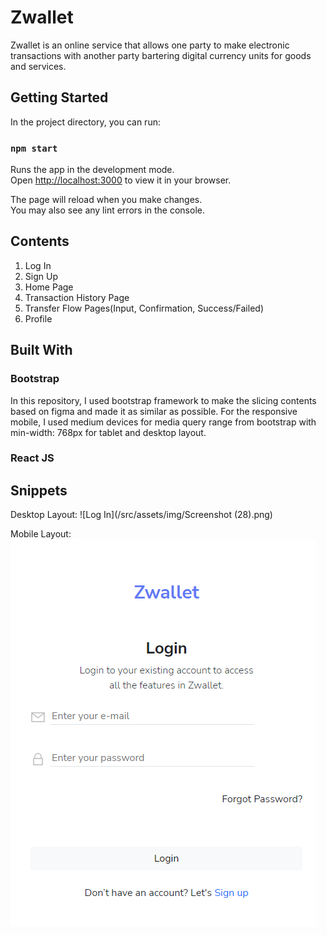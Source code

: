 # Zwallet

Zwallet is an online service that allows one party to make electronic transactions with another party bartering digital currency units for goods and services.

## Getting Started

In the project directory, you can run:

### `npm start`

Runs the app in the development mode.\
Open [http://localhost:3000](http://localhost:3000) to view it in your browser.

The page will reload when you make changes.\
You may also see any lint errors in the console.

## Contents

1. Log In
2. Sign Up
3. Home Page
4. Transaction History Page
5. Transfer Flow Pages(Input, Confirmation, Success/Failed)
6. Profile

## Built With

### Bootstrap

In this repository, I used bootstrap framework to make the slicing contents based on figma and made it as similar as possible. For the responsive mobile, I used medium devices for media query range from bootstrap with min-width: 768px for tablet and desktop layout.

### React JS


## Snippets

Desktop Layout:
![Log In](/src/assets/img/Screenshot (28).png)

Mobile Layout:
![alt text](https://github.com/pilarhh/zwallet-react/blob/main/src/assets/img/Screenshot%20(27).png)
